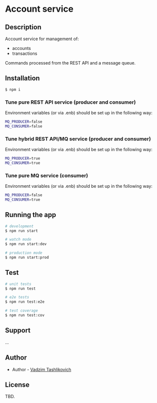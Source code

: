 # Account service

## Description

Account service for management of:

* accounts
* transactions

Commands processed from the REST API and a message queue.

## Installation

```bash
$ npm i
```

### Tune pure REST API service (producer and consumer)

Environment variables (or via .enb) should be set up in the following way:

```bash
MQ_PRODUCER=false
MQ_CONSUMER=false
```

### Tune hybrid REST API/MQ service (producer and consumer)

Environment variables (or via .enb) should be set up in the following way:

```bash
MQ_PRODUCER=true
MQ_CONSUMER=true
```

### Tune pure MQ service (consumer)

Environment variables (or via .enb) should be set up in the following way:

```bash
MQ_PRODUCER=false
MQ_CONSUMER=true
```

## Running the app

```bash
# development
$ npm run start

# watch mode
$ npm run start:dev

# production mode
$ npm run start:prod
```

## Test

```bash
# unit tests
$ npm run test

# e2e tests
$ npm run test:e2e

# test coverage
$ npm run test:cov
```

## Support

...

## Author

- Author - [Vadzim Tashlikovich](http://tashlikovich.info)

## License

TBD.
